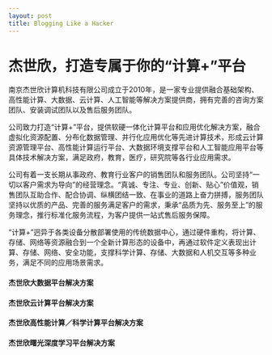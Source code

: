 ```yaml
---
layout: post
title: Blogging Like a Hacker
---
```


# 杰世欣，打造专属于你的“计算+”平台


南京杰世欣计算机科技有限公司成立于2010年，是一家专业提供融合基础架构、高性能计算、大数据、云计算、人工智能等解决方案提供商，拥有完善的咨询方案团队、安装调试团队以及售后服务团队。

公司致力打造“计算+”平台，提供软硬一体化计算平台和应用优化解决方案，融合虚拟化资源配置、分布化数据管理、并行化应用优化等先进计算技术，形成云计算资源管理平台、高性能计算运行平台、大数据环境支撑平台和人工智能应用平台等具体技术解决方案，满足政府，教育，医疗，研究院等各行业应用需求。

公司有着一支长期从事政府、教育行业客户的销售团队和服务团队。公司坚持“一切以客户需求为导向”的经营理念。“真诚、专注、专业、创新、贴心”价值观，销售团队互助合作、配合协调、纵横团结一致、在事业的道路上奋力拼搏，服务团队坚持以优质的产品、完善的服务满足客户的需求，秉承“品质为先、服务至上”的服务理念，推行标准化服务流程，为客户提供一站式售后服务保障。


“计算+”迥异于各类设备分散部署使用的传统数据中心，通过硬件重构，将计算、存储、网络等资源融合到一个全新计算形态的设备中，再通过软件定义表现出计算、存储、网络、安全功能，支撑科学计算、存储、大数据和人机交互等多种业务，满足不同的应用场景需求。


#### 杰世欣大数据平台解决方案


#### 杰世欣云计算平台解决方案


#### 杰世欣高性能计算／科学计算平台解决方案


#### 杰世欣曙光深度学习平台解决方案